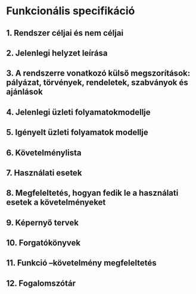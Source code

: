 # Funkcionális specifikáció
## 1. Rendszer céljai és nem céljai
## 2. Jelenlegi helyzet leírása
## 3. A rendszerre vonatkozó külső megszorítások: pályázat, törvények, rendeletek, szabványok és ajánlások
## 4. Jelenlegi üzleti folyamatokmodellje
## 5. Igényelt üzleti folyamatok modellje
## 6. Követelménylista
## 7. Használati esetek
## 8. Megfeleltetés, hogyan fedik le a használati esetek a követelményeket
## 9. Képernyő tervek
## 10. Forgatókönyvek
## 11. Funkció –követelmény megfeleltetés
## 12. Fogalomszótár
